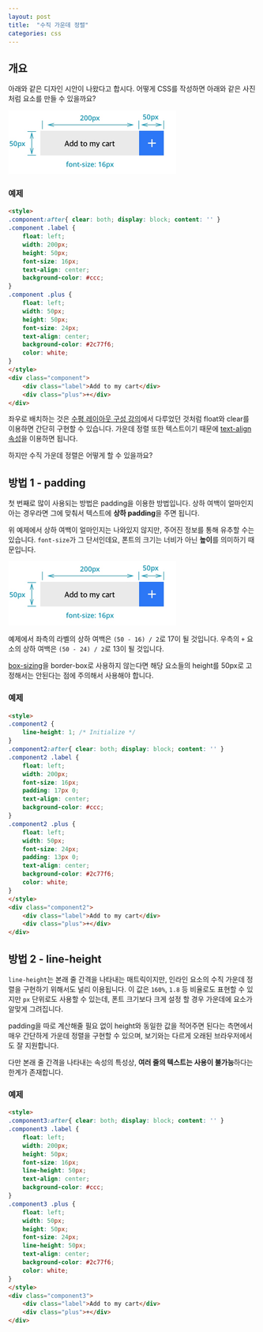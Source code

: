 ```yaml
---
layout: post
title:  "수직 가운데 정렬"
categories: css
---
```


## 개요

아래와 같은 디자인 시안이 나왔다고 합시다.
어떻게 CSS를 작성하면 아래와 같은 사진처럼 요소를 만들 수 있을까요?

<div>
    <img src="/images/attach/vertical-align-sample.jpg" width="340" height="130">
</div>


### 예제
```html
<style>
.component:after{ clear: both; display: block; content: '' }
.component .label {
    float: left;
    width: 200px;
    height: 50px;
    font-size: 16px;
    text-align: center;
    background-color: #ccc;
}
.component .plus {
    float: left;
    width: 50px;
    height: 50px;
    font-size: 24px;
    text-align: center;
    background-color: #2c77f6;
    color: white;
}
</style>
<div class="component">
    <div class="label">Add to my cart</div>
    <div class="plus">+</div>
</div>
```

좌우로 배치하는 것은 [수평 레이아웃 구성 강의](./수평-레이아웃-구성)에서 다루었던 것처럼 float와 clear를 이용하면 간단히 구현할 수 있습니다. 가운데 정렬 또한 텍스트이기 때문에 [text-align 속성](./text-align-속성)을 이용하면 됩니다.

하지만 수직 가운데 정렬은 어떻게 할 수 있을까요?


## 방법 1 - padding

첫 번째로 많이 사용되는 방법은 padding을 이용한 방법입니다.
상하 여백이 얼마인지 아는 경우라면 그에 맞춰서 텍스트에 **상하 padding**을 주면 됩니다.

위 예제에서 상하 여백이 얼마인지는 나와있지 않지만, 주어진 정보를 통해 유추할 수는 있습니다.
`font-size`가 그 단서인데요, 폰트의 크기는 너비가 아닌 **높이**를 의미하기 때문입니다.

<div>
    <img src="/images/attach/vertical-align-sample.jpg" width="340" height="130">
</div>

예제에서 좌측의 라벨의 상하 여백은 `(50 - 16) / 2`로 17이 될 것입니다.
우측의 `+` 요소의 상하 여백은 `(50 - 24) / 2`로 13이 될 것입니다.

<div class="alert-box">
	<a href="./box-sizing-속성">box-sizing</a>을 border-box로 사용하지 않는다면 해당 요소들의 height를 50px로 고정해서는 안된다는 점에 주의해서 사용해야 합니다.
</div>


### 예제
```html
<style>
.component2 {
    line-height: 1; /* Initialize */
}
.component2:after{ clear: both; display: block; content: '' }
.component2 .label {
    float: left;
    width: 200px;
    font-size: 16px;
    padding: 17px 0;
    text-align: center;
    background-color: #ccc;
}
.component2 .plus {
    float: left;
    width: 50px;
    font-size: 24px;
    padding: 13px 0;
    text-align: center;
    background-color: #2c77f6;
    color: white;
}
</style>
<div class="component2">
    <div class="label">Add to my cart</div>
    <div class="plus">+</div>
</div>
```

## 방법 2 - line-height

`line-height`는 본래 줄 간격을 나타내는 매트릭이지만, 인라인 요소의 수직 가운데 정렬을 구현하기 위해서도 널리 이용됩니다.
이 값은 `160%`, `1.8` 등 비율로도 표현할 수 있지만 `px` 단위로도 사용할 수 있는데,
폰트 크기보다 크게 설정 할 경우 가운데에 요소가 알맞게 그려집니다.

padding을 따로 계산해줄 필요 없이 height와 동일한 값을 적어주면 된다는 측면에서 매우 간단하게 가운데 정렬을 구현할 수 있으며,
보기와는 다르게 오래된 브라우저에서도 잘 지원합니다.

다만 본래 줄 간격을 나타내는 속성의 특성상, **여러 줄의 텍스트는 사용이 불가능**하다는 한계가 존재합니다.

### 예제
```html
<style>
.component3:after{ clear: both; display: block; content: '' }
.component3 .label {
    float: left;
    width: 200px;
    height: 50px;
    font-size: 16px;
    line-height: 50px;
    text-align: center;
    background-color: #ccc;
}
.component3 .plus {
    float: left;
    width: 50px;
    height: 50px;
    font-size: 24px;
    line-height: 50px;
    text-align: center;
    background-color: #2c77f6;
    color: white;
}
</style>
<div class="component3">
    <div class="label">Add to my cart</div>
    <div class="plus">+</div>
</div>
```